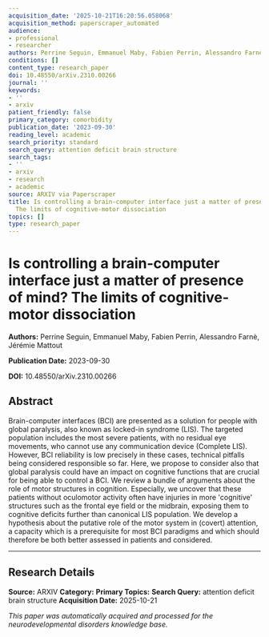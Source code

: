 ```yaml
---
acquisition_date: '2025-10-21T16:20:56.058068'
acquisition_method: paperscraper_automated
audience:
- professional
- researcher
authors: Perrine Seguin, Emmanuel Maby, Fabien Perrin, Alessandro Farnè, Jérémie Mattout
conditions: []
content_type: research_paper
doi: 10.48550/arXiv.2310.00266
journal: ''
keywords:
- ''
- arxiv
patient_friendly: false
primary_category: comorbidity
publication_date: '2023-09-30'
reading_level: academic
search_priority: standard
search_query: attention deficit brain structure
search_tags:
- ''
- arxiv
- research
- academic
source: ARXIV via Paperscraper
title: Is controlling a brain-computer interface just a matter of presence of mind?
  The limits of cognitive-motor dissociation
topics: []
type: research_paper
---
```


# Is controlling a brain-computer interface just a matter of presence of mind? The limits of cognitive-motor dissociation

**Authors:** Perrine Seguin, Emmanuel Maby, Fabien Perrin, Alessandro Farnè, Jérémie Mattout

**Publication Date:** 2023-09-30

**DOI:** 10.48550/arXiv.2310.00266

## Abstract

Brain-computer interfaces (BCI) are presented as a solution for people with global paralysis, also known as locked-in syndrome (LIS). The targeted population includes the most severe patients, with no residual eye movements, who cannot use any communication device (Complete LIS). However, BCI reliability is low precisely in these cases, technical pitfalls being considered responsible so far. Here, we propose to consider also that global paralysis could have an impact on cognitive functions that are crucial for being able to control a BCI. We review a bundle of arguments about the role of motor structures in cognition. Especially, we uncover that these patients without oculomotor activity often have injuries in more 'cognitive' structures such as the frontal eye field or the midbrain, exposing them to cognitive deficits further than canonical LIS population. We develop a hypothesis about the putative role of the motor system in (covert) attention, a capacity which is a prerequisite for most BCI paradigms and which should therefore be both better assessed in patients and considered.

---

## Research Details

**Source:** ARXIV
**Category:** 
**Primary Topics:** 
**Search Query:** attention deficit brain structure
**Acquisition Date:** 2025-10-21

*This paper was automatically acquired and processed for the neurodevelopmental disorders knowledge base.*
